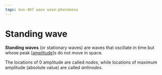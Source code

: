```yaml
---
tags: mus-407 wave wave-phenomena
---
```


# Standing wave

**Standing waves** (or stationary waves) are waves that oscillate in time but whose peak [[amplitude]]s do not move in space.

The locations of 0 amplitude are called _nodes_, while locations of maximum amplitude (absolute value) are called _antinodes_.

[//begin]: # "Autogenerated link references for markdown compatibility"
[amplitude]: amplitude "Amplitude"
[//end]: # "Autogenerated link references"
